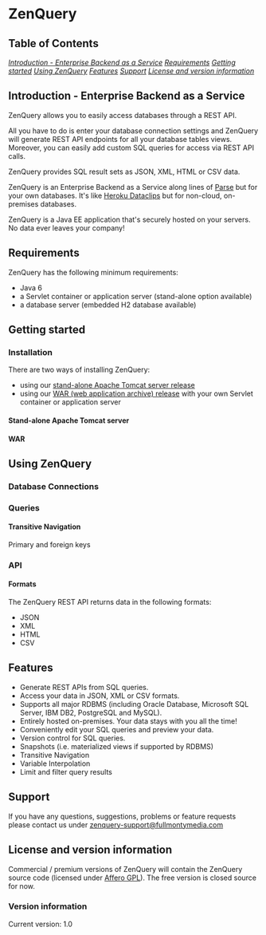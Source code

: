 ZenQuery
========

## Table of Contents

*[Introduction - Enterprise Backend as a Service](#introduction)*
*[Requirements](#requirements)*
*[Getting started](#getting-started)*
*[Using ZenQuery](#usage)*
*[Features](#features)*
*[Support](#support)*
*[License and version information](#license)*

## <a name="introduction"/>Introduction - Enterprise Backend as a Service

ZenQuery allows you to easily access databases through a REST API.

All you have to do is enter your database connection settings and ZenQuery will generate REST API endpoints for all
your database tables views. Moreover, you can easily add custom SQL queries for access via REST API calls.

ZenQuery provides SQL result sets as JSON, XML, HTML or CSV data.

ZenQuery is an Enterprise Backend as a Service along lines of [Parse](https://parse.com/) but for your own databases.
It's like [Heroku Dataclips](https://devcenter.heroku.com/articles/dataclips) but for non-cloud, on-premises databases.

ZenQuery is a Java EE application that's securely hosted on your servers. No data ever leaves your company!

## <a name="requirements"/>Requirements

ZenQuery has the following minimum requirements:

* Java 6
* a Servlet container or application server (stand-alone option available)
* a database server (embedded H2 database available)

## <a name="getting-started"/>Getting started

### Installation

There are two ways of installing ZenQuery:

* using our [stand-alone Apache Tomcat server release](#stand-alone)
* using our [WAR (web application archive) release](#war) with your own Servlet container or application server

#### <a name="stand-alone"/>Stand-alone Apache Tomcat server

#### <a name="war"/>WAR

## <a name="usage"/>Using ZenQuery

### Database Connections

### Queries

#### Transitive Navigation

Primary and foreign keys

### API

#### Formats

The ZenQuery REST API returns data in the following formats:

* JSON
* XML
* HTML
* CSV

## <a name="features"/>Features

* Generate REST APIs from SQL queries.
* Access your data in JSON, XML or CSV formats.
* Supports all major RDBMS (including Oracle Database, Microsoft SQL Server, IBM DB2, PostgreSQL and MySQL).
* Entirely hosted on-premises. Your data stays with you all the time!
* Conveniently edit your SQL queries and preview your data.
* Version control for SQL queries.
* Snapshots (i.e. materialized views if supported by RDBMS)
* Transitive Navigation
* Variable Interpolation
* Limit and filter query results

## <a name="support"/>Support

If you have any questions, suggestions, problems or feature requests please contact us under
[zenquery-support@fullmontymedia.com](mailto:zenquery-support@fullmontymedia.com)


## <a name="license"/>License and version information

Commercial / premium versions of ZenQuery will contain the ZenQuery source code (licensed under
[Affero GPL](http://www.gnu.org/licenses/agpl-3.0.html)). The free version is closed source for now.

### Version information

Current version: 1.0

